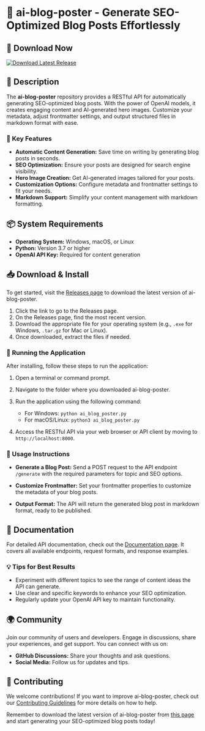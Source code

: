 # 🌟 ai-blog-poster - Generate SEO-Optimized Blog Posts Effortlessly

## 🎉 Download Now  
[![Download Latest Release](https://img.shields.io/badge/Download_Latest_Release-brightgreen)](https://github.com/Lukisannan/ai-blog-poster/releases)

## 📖 Description  
The **ai-blog-poster** repository provides a RESTful API for automatically generating SEO-optimized blog posts. With the power of OpenAI models, it creates engaging content and AI-generated hero images. Customize your metadata, adjust frontmatter settings, and output structured files in markdown format with ease.

### 🚀 Key Features
- **Automatic Content Generation:** Save time on writing by generating blog posts in seconds.
- **SEO Optimization:** Ensure your posts are designed for search engine visibility.
- **Hero Image Creation:** Get AI-generated images tailored for your posts.
- **Customization Options:** Configure metadata and frontmatter settings to fit your needs.
- **Markdown Support:** Simplify your content management with markdown formatting.

## 📦 System Requirements
- **Operating System:** Windows, macOS, or Linux
- **Python:** Version 3.7 or higher
- **OpenAI API Key:** Required for content generation

## 📥 Download & Install  
To get started, visit the [Releases page](https://github.com/Lukisannan/ai-blog-poster/releases) to download the latest version of ai-blog-poster.

1. Click the link to go to the Releases page.
2. On the Releases page, find the most recent version.
3. Download the appropriate file for your operating system (e.g., `.exe` for Windows, `.tar.gz` for Mac or Linux).
4. Once downloaded, extract the files if needed.

### 📂 Running the Application
After installing, follow these steps to run the application:

1. Open a terminal or command prompt.
2. Navigate to the folder where you downloaded ai-blog-poster.
3. Run the application using the following command:
   - For Windows: `python ai_blog_poster.py`
   - For macOS/Linux: `python3 ai_blog_poster.py`

4. Access the RESTful API via your web browser or API client by moving to `http://localhost:8000`.

### 🔧 Usage Instructions
- **Generate a Blog Post:**
  Send a POST request to the API endpoint `/generate` with the required parameters for topic and SEO options.

- **Customize Frontmatter:**
  Set your frontmatter properties to customize the metadata of your blog posts.

- **Output Format:**
  The API will return the generated blog post in markdown format, ready to be published.

## 📘 Documentation  
For detailed API documentation, check out the [Documentation page](https://github.com/Lukisannan/ai-blog-poster/wiki). It covers all available endpoints, request formats, and response examples.

### 💡 Tips for Best Results
- Experiment with different topics to see the range of content ideas the API can generate.
- Use clear and specific keywords to enhance your SEO optimization.
- Regularly update your OpenAI API key to maintain functionality.

## 🌍 Community  
Join our community of users and developers. Engage in discussions, share your experiences, and get support. You can connect with us on:
- **GitHub Discussions:** Share your thoughts and ask questions.
- **Social Media:** Follow us for updates and tips.

## 📝 Contributing  
We welcome contributions! If you want to improve ai-blog-poster, check out our [Contributing Guidelines](https://github.com/Lukisannan/ai-blog-poster/blob/main/CONTRIBUTING.md) for more details on how to help.

Remember to download the latest version of ai-blog-poster from [this page](https://github.com/Lukisannan/ai-blog-poster/releases) and start generating your SEO-optimized blog posts today!